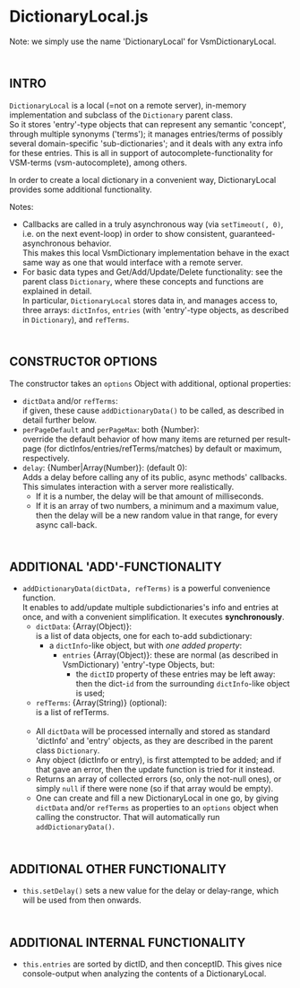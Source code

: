 DictionaryLocal.js
==================

Note: we simply use the name 'DictionaryLocal' for VsmDictionaryLocal.


&nbsp;  
INTRO
-----
`DictionaryLocal` is a local (=not on a remote server), in-memory implementation
and subclass of the `Dictionary` parent class.  
So it stores 'entry'-type objects that can represent any semantic 'concept',
through multiple synonyms ('terms'); it manages entries/terms of
possibly several domain-specific 'sub-dictionaries'; and it deals with any
extra info for these entries. This is all in support of
autocomplete-functionality for VSM-terms (vsm-autocomplete), among others.

In order to create a local dictionary in a convenient way, DictionaryLocal
provides some additional functionality.

Notes:
+ Callbacks are called in a truly asynchronous way (via `setTimeout(, 0)`,
  i.e. on the next event-loop) in order to show consistent,
  guaranteed-asynchronous behavior.  
  This makes this local VsmDictionary implementation behave in the exact same
  way as one that would interface with a remote server.
+ For basic data types and Get/Add/Update/Delete functionality:
  see the parent class `Dictionary`, where these concepts and functions are
  explained in detail.  
  In particular, `DictionaryLocal` stores data in, and manages access to,
  three arrays: `dictInfos`, `entries` (with 'entry'-type objects, as described
  in `Dictionary`), and `refTerms`.


&nbsp;  
CONSTRUCTOR OPTIONS
-------------------
The constructor takes an `options` Object with additional, optional properties:

- `dictData` and/or `refTerms`:  
    if given, these cause `addDictionaryData()` to be called, as described
    in detail further below.
- `perPageDefault` and `perPageMax`: both {Number}:  
    override the default behavior of how many items are returned per result-page
    (for dictInfos/entries/refTerms/matches) by default or maximum, respectively.
- `delay`: {Number|Array(Number)}: (default 0):  
    Adds a delay before calling any of its public, async methods' callbacks.
    This simulates interaction with a server more realistically.
    + If it is a number, the delay will be that amount of milliseconds.
    + If it is an array of two numbers, a minimum and a maximum value,
      then the delay will be a new random value in that range,
      for every async call-back.


&nbsp;  
ADDITIONAL 'ADD'-FUNCTIONALITY
------------------------------
+ `addDictionaryData(dictData, refTerms)` is a powerful convenience function.  
  It enables to add/update multiple subdictionaries's info and entries at once,
  and with a convenient simplification. It executes **synchronously**.
  - `dictData`: {Array(Object)}:  
            is a list of data objects, one for each to-add subdictionary:
    - a `dictInfo`-like object, but with *one added property*:
      - `entries` {Array(Object)}:
            these are normal (as described in VsmDictionary) 'entry'-type Objects,
            but:  
        + the  `dictID` property of these entries may be left away: then
          the dict-`id` from the surrounding `dictInfo`-like object is used;
  - `refTerms`: {Array(String)} (optional):  
            is a list of refTerms.<br><br>
  + All `dictData` will be processed internally and stored as standard 'dictInfo'
    and 'entry' objects, as they are described in the parent class `Dictionary`.
  + Any object (dictInfo or entry), is first attempted to be added;
    and if that gave an error, then the update function is tried for it instead.
  + Returns an array of collected errors (so, only the not-null ones),
    or simply `null` if there were none (so if that array would be empty).
  + One can create and fill a new DictionaryLocal in one go, by giving
    `dictData` and/or `refTerms` as properties to an `options` object when
    calling the constructor. That will automatically run `addDictionaryData()`.


&nbsp;  
ADDITIONAL OTHER FUNCTIONALITY
------------------------------
- `this.setDelay()` sets a new value for the delay or delay-range, which will
  be used from then onwards.


&nbsp;  
ADDITIONAL INTERNAL FUNCTIONALITY
---------------------------------
- `this.entries` are sorted by dictID, and then conceptID. This gives nice
  console-output when analyzing the contents of a DictionaryLocal.
